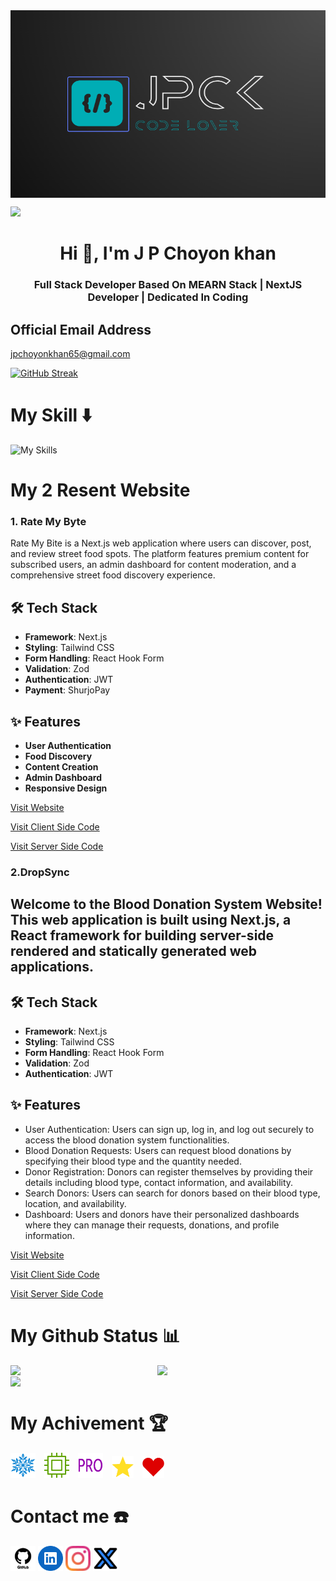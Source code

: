 <!-- banner image -->

<img align='center' height='300' width='700' src='https://raw.githubusercontent.com/JPChoyon/JPChoyon/main/Assets/Images/photos/wallpaper.png'/>

![](http://github-profile-summary-cards.vercel.app/api/cards/profile-details?username=JPChoyon&theme=2077)

<h1 align="center">Hi 👋, I'm J P Choyon khan</h1>
<h3 align="center">Full Stack Developer Based On MEARN Stack | NextJS Developer | Dedicated In Coding </h3>

## Official Email Address

<jpchoyonkhan65@gmail.com> 

[![GitHub Streak](https://streak-stats.demolab.com/?user=JPChoyon)](https://git.io/streak-stats)


# My Skill ⬇️
![My Skills](https://skillicons.dev/icons?i=html,css,js,ts,redux,tailwind,bootstrap,materialui,react,vite,nextjs,figma,mysql,prisma,postgresql,firebase,github,express,nodejs,mongodb,docker,postman,visualstudio,aws,)


# My 2 Resent Website

### 1. Rate My Byte
Rate My Bite is a Next.js web application where users can discover, post, and review street food spots. The platform features premium content for subscribed users, an admin dashboard for content moderation, and a comprehensive street food discovery experience.

## 🛠️ Tech Stack

- **Framework**: Next.js
- **Styling**: Tailwind CSS
- **Form Handling**: React Hook Form
- **Validation**: Zod
- **Authentication**: JWT
- **Payment**: ShurjoPay
 
## ✨ Features

  - **User Authentication**
  - **Food Discovery**
  - **Content Creation**
  - **Admin Dashboard**
  - **Responsive Design**

<div display='flex' >

<a href="https://project-9-client-rho.vercel.app/" target="_blank">Visit Website</a>


<a href="https://github.com/JPChoyon/rate-my-bite-client" target="_blank">Visit Client Side Code</a>


<a href="https://github.com/JPChoyon/rate-my-byte-server" target="_blank">Visit Server Side Code</a>
</div>

### 2.DropSync 
## Welcome to the Blood Donation System Website! This web application is built using Next.js, a React framework for building server-side rendered and statically generated web applications.

## 🛠️ Tech Stack

- **Framework**: Next.js
- **Styling**: Tailwind CSS
- **Form Handling**: React Hook Form
- **Validation**: Zod
- **Authentication**: JWT

## ✨ Features

- User Authentication: Users can sign up, log in, and log out securely to access
  the blood donation system functionalities.
- Blood Donation Requests: Users can request blood donations by specifying their
  blood type and the quantity needed.
- Donor Registration: Donors can register themselves by providing their details
  including blood type, contact information, and availability.
- Search Donors: Users can search for donors based on their blood type,
  location, and availability.
- Dashboard: Users and donors have their personalized dashboards where they can
  manage their requests, donations, and profile information.

<div display='flex' >

<a href="https://blood-donation-binary-avengers.vercel.app/" target="_blank">Visit Website</a>


<a href="https://github.com/JPChoyon/DropSync" target="_blank">Visit Client Side Code</a>


<a href="https://github.com/JPChoyon/Blood-donation-server" target="_blank">Visit Server Side Code</a>
</div>


# My Github Status 📊

<div style="display: flex;">

<img width='350' src='http://github-profile-summary-cards.vercel.app/api/cards/repos-per-language?username=JPChoyon&theme=2077'/>

<img width='400' src='http://github-profile-summary-cards.vercel.app/api/cards/productive-time?username=JPChoyon&theme=2077&utcOffset=6'/>


</div>




<img align='center' width='450' src='https://api.githubtrends.io/user/svg/JPChoyon/repos?time_range=one_year&group=other&loc_metric=changed&theme=dark'/>


# My Achivement   🏆
<a href='https://archiveprogram.github.com/'><img src='https://raw.githubusercontent.com/acervenky/animated-github-badges/master/assets/acbadge.gif' width='40' height='40'></a> <a href='https://docs.github.com/en/developers'><img src='https://raw.githubusercontent.com/acervenky/animated-github-badges/master/assets/devbadge.gif' width='40' height='40'></a> <a href='https://github.com/pricing'><img src='https://raw.githubusercontent.com/acervenky/animated-github-badges/master/assets/pro.gif' width='40' height='40'></a> <a href='https://stars.github.com/'><img src='https://raw.githubusercontent.com/acervenky/animated-github-badges/master/assets/starbadge.gif' width='35' height='35'></a> <a href='https://docs.github.com/en/github/supporting-the-open-source-community-with-github-sponsors'><img src='https://raw.githubusercontent.com/acervenky/animated-github-badges/master/assets/sponsorbadge.gif' width='35' height='35'></a> 

# Contact me   ☎️
[<img src='https://raw.githubusercontent.com/JPChoyon/JPChoyon/main/Assets/Images/Icons/github%20logo%20ligh.jpg' alt='github' height='40'>](https://github.com/JPChoyon)  [<img src='https://raw.githubusercontent.com/JPChoyon/JPChoyon/c463bb07fa5055c0c523c67f25331341cf37ee39/Assets/Images/Icons/linkedin.svg' alt='linkedin' height='40'>](https://www.linkedin.com/in/jpchoyonkhan130/)  [<img src='https://raw.githubusercontent.com/JPChoyon/JPChoyon/c463bb07fa5055c0c523c67f25331341cf37ee39/Assets/Images/Icons/instagram.svg' alt='instagram' height='40'>](https://www.instagram.com/jpchoyonkhan130/)  [<img src='https://raw.githubusercontent.com/JPChoyon/JPChoyon/c463bb07fa5055c0c523c67f25331341cf37ee39/Assets/Images/Icons/big-x.svg' alt='twitter' height='40'>](https://twitter.com/jpchoyonkhan1)  


